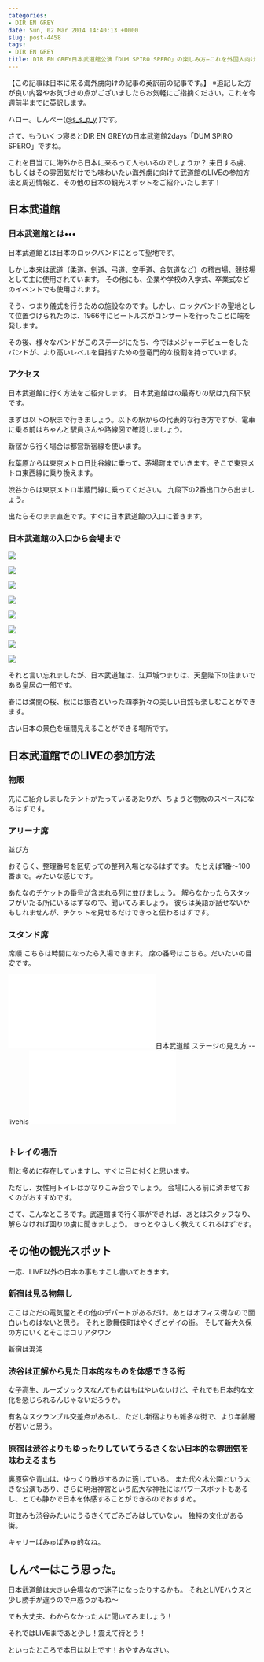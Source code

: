 ```yaml
---
categories:
- DIR EN GREY
date: Sun, 02 Mar 2014 14:40:13 +0000
slug: post-4458
tags:
- DIR EN GREY
title: DIR EN GREY日本武道館公演「DUM SPIRO SPERO」の楽しみ方←これを外国人向けに英訳します
---
```


【この記事は日本に来る海外虜向けの記事の英訳前の記事です。】
※追記した方が良い内容やお気づきの点がございましたらお気軽にご指摘ください。これを今週前半までに英訳します。


ハロー。しんぺー(<a href="https://twitter.com/s_s_p_y" target="_blank">@s_s_p_y</a> )です。

さて、もういくつ寝るとDIR EN GREYの日本武道館2days「DUM SPIRO SPERO」ですね。

これを目当てに海外から日本に来るって人もいるのでしょうか？
来日する虜、もしくはその雰囲気だけでも味わいたい海外虜に向けて武道館のLIVEの参加方法と周辺情報と、その他の日本の観光スポットをご紹介いたします！

<h2>日本武道館</h2>

<h3>日本武道館とは•••</h3>
日本武道館とは日本のロックバンドにとって聖地です。

しかし本来は武道（柔道、剣道、弓道、空手道、合気道など）の稽古場、競技場として主に使用されています。
その他にも、企業や学校の入学式、卒業式などのイベントでも使用されます。

そう、つまり儀式を行うための施設なのです。しかし、ロックバンドの聖地として位置づけられたのは、1966年にビートルズがコンサートを行ったことに端を発します。

その後、様々なバンドがこのステージにたち、今ではメジャーデビューをしたバンドが、より高いレベルを目指すための登竜門的な役割を持っています。


<h3>アクセス</h3>

日本武道館に行く方法をご紹介します。
日本武道館はの最寄りの駅は九段下駅です。

まずは以下の駅まで行きましょう。以下の駅からの代表的な行き方ですが、電車に乗る前はちゃんと駅員さんや路線図で確認しましょう。


新宿から行く場合は都営新宿線を使います。

秋葉原からは東京メトロ日比谷線に乗って、茅場町までいきます。そこで東京メトロ東西線に乗り換えます。

渋谷からは東京メトロ半蔵門線に乗ってください。
九段下の2番出口から出ましょう。

出たらそのまま直進です。すぐに日本武道館の入口に着きます。


<h3>日本武道館の入口から会場まで</h3>



![](images/bee983ea7d98a88fc0eafbae1699ad41.png)


![](images/bee983ea7d98a88fc0eafbae1699ad411.png)


![](images/9e1ee9e34f505671f925732d2517ffac.png)


![](images/c1ed5eeeb949a069d5f46f3cd20277f3.png)


![](images/51b987961d2a2054d90e352dd34deba4.png)


![](images/07594d79193b397c7e3c8a5b1956d948.png)


![](images/78a541f362f3bef9f203d83c81d26672.png)

![](images/ae3b24a41b81be9790fad6662f6180eb.png)


それと言い忘れましたが、日本武道館は、江戸城つまりは、天皇陛下の住まいである皇居の一部です。

春には満開の桜、秋には銀杏といった四季折々の美しい自然も楽しむことができます。

古い日本の景色を垣間見えることができる場所です。

<h2>日本武道館でのLIVEの参加方法</h2>

<h3>物販</h3>
先にご紹介しましたテントがたっているあたりが、ちょうど物販のスペースになるはずです。


<h3>アリーナ席</h3>
並び方

おそらく、整理番号を区切っての整列入場となるはずです。
たとえば1番〜100番まで。みたいな感じです。

あたなのチケットの番号が含まれる列に並びましょう。
解らなかったらスタッフがいたる所にいるはずなので、聞いてみましょう。
彼らは英語が話せないかもしれませんが、チケットを見せるだけできっと伝わるはずです。


<h3>スタンド席</h3>
席順
こちらは時間になったら入場できます。
席の番号はこちら。だいたいの目安です。

![](images/index.html)日本武道館 ステージの見え方 -- livehis<a href="http://b.hatena.ne.jp/entry/http://livehis.web.fc2.com/budokan/index.html" target="_blank">![](images/index.html)</a><br style="clear:both;" /><br>


<h3>トレイの場所</h3>
割と多めに存在していますし、すぐに目に付くと思います。

ただし、女性用トイレはかなりこみ合うでしょう。
会場に入る前に済ませておくのがおすすめです。



さて、こんなところです。武道館まで行く事ができれば、あとはスタッフなり、解らなければ回りの虜に聞きましょう。
きっとやさしく教えてくれるはずです。



<h2>その他の観光スポット</h2>

一応、LIVE以外の日本の事もすこし書いておきます。

<h3>新宿は見る物無し</h3>
ここはただの電気屋とその他のデパートがあるだけ。あとはオフィス街なので面白いものはないと思う。
それと歌舞伎町はやくざとゲイの街。
そして新大久保の方にいくとそこはコリアタウン

新宿は混沌

<h3>渋谷は正解から見た日本的なものを体感できる街</h3>

女子高生、ルーズソックスなんてものはもはやいないけど、それでも日本的な文化を感じられるんじゃないだろうか。

有名なスクランブル交差点があるし、ただし新宿よりも雑多な街で、より年齢層が若いと思う。


<h3>原宿は渋谷よりもゆったりしていてうるさくない日本的な雰囲気を味わえるまち</h3>

裏原宿や青山は、ゆっくり散歩するのに適している。
また代々木公園という大きな公演もあり、さらに明治神宮という広大な神社にはパワースポットもあるし、とても静かで日本を体感することができるのでおすすめ。

町並みも渋谷みたいにうるさくてごみごみはしていない。
独特の文化がある街。

キャリーぱみゅぱみゅ的なね。

<h2>しんぺーはこう思った。</h2>

日本武道館は大きい会場なので迷子になったりするかも。
それとLIVEハウスと少し勝手が違うので戸惑うかもね〜

でも大丈夫、わからなかった人に聞いてみましょう！

それではLIVEまであと少し！震えて待とう！

といったところで本日は以上です！おやすみなさい。